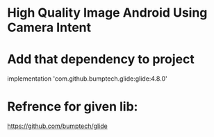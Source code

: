 # High Quality Image Android Using Camera Intent


# Add that dependency to project

implementation 'com.github.bumptech.glide:glide:4.8.0'

# Refrence for given lib:

https://github.com/bumptech/glide
